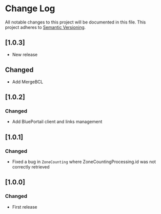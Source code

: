 # Change Log
All notable changes to this project will be documented in this file.
This project adheres to [Semantic Versioning](http://semver.org/).

## [1.0.3]

* New release

## Changed

* Add MergeBCL

## [1.0.2]

### Changed

* Add BluePortail client and links management

## [1.0.1]

### Changed

* Fixed a bug in `ZoneCounting` where ZoneCountingProcessing.id was not correctly retrieved

## [1.0.0]

### Changed

* First release
